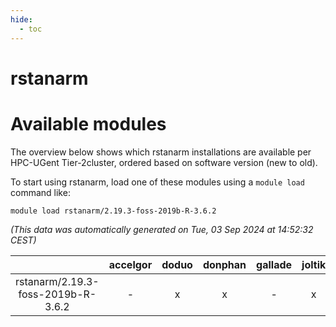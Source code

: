 ```yaml
---
hide:
  - toc
---
```


rstanarm
========

# Available modules


The overview below shows which rstanarm installations are available per HPC-UGent Tier-2cluster, ordered based on software version (new to old).

To start using rstanarm, load one of these modules using a `module load` command like:

```shell
module load rstanarm/2.19.3-foss-2019b-R-3.6.2
```

*(This data was automatically generated on Tue, 03 Sep 2024 at 14:52:32 CEST)*  

| |accelgor|doduo|donphan|gallade|joltik|shinx|skitty|
| :---: | :---: | :---: | :---: | :---: | :---: | :---: | :---: |
|rstanarm/2.19.3-foss-2019b-R-3.6.2|-|x|x|-|x|-|x|

